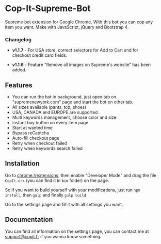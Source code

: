 # Cop-It-Supreme-Bot
Supreme bot extension for Google Chrome. With this bot you can cop any item you want. Make with JavaScript, jQuery and Bootstrap 4.

### Changelog
* __v1.1.7__ - For USA store, correct selectors for Add to Cart and for checkout credit card fields.

* __v1.1.6__ - Feature "Remove all images on Supreme's website" has been added.

## Features
* You can run the bot in background, just open tab on "supremenewyork.com" page and start the bot on other tab.
* All sizes available (pants, top, shoes)
* USA, CANADA and EUROPE are supported.
* Multi keywords management, choose color and size
* Instant buy button on every item page
* Start at wanted time
* Bypass reCaptcha
* Auto-fill checkout page
* Retry when checkout failed
* Retry when keywords search failed

## Installation
Go to [chrome://extensions](chrome://extensions), then enable "Developer Mode" and drag the file `CopIt.crx` (you can find it in `bin` folder) on the page.

So if you want to build yourself with your modifications, just run `npm install`, then `gulp` and finally `gulp build`

Go to the settings page and fill it with all settings you want.

## Documentation
You can find all information on the settings page, you can contact me at support@copit.fr if you wanna know something.

